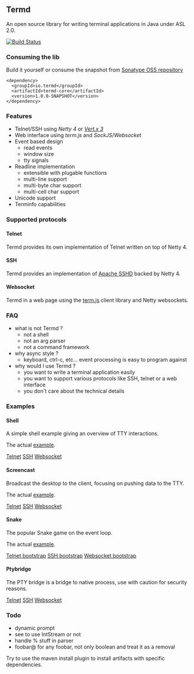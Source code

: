 ## Termd

An open source library for writing terminal applications in Java under ASL 2.0.

[![Build Status](https://termd.ci.cloudbees.com/buildStatus/icon?job=termd-core)](https://termd.ci.cloudbees.com/job/termd-core/)

### Consuming the lib

Build it yourself or consume the snapshot from [Sonatype OSS repository](https://oss.sonatype.org/content/repositories/snapshots/io/termd/termd-core/)

```
<dependency>
  <groupId>io.termd</groupId>
  <artifactId>termd-core</artifactId>
  <version>1.0.0-SNAPSHOT</version>
</dependency>
```

### Features

- Telnet/SSH using _Netty 4_ or [_Vert.x 3_](https://github.com/vert-x3/vertx-shell)
- Web interface using _term.js_ and _SockJS_/_Websocket_
- Event based design
   - read events
   - window size
   - tty signals
- Readline implementation
   - extensible with plugable functions
   - multi-line support
   - multi-byte char support
   - multi-cell char support
- Unicode support
- Terminfo capabilities

### Supported protocols

#### Telnet

Termd provides its own implementation of Telnet written on top of Netty 4.

#### SSH

Termd provides an implementation of [Apache SSHD](http://mina.apache.org/sshd-project/) backed by Netty 4.

#### Websocket

Termd in a web page using the [term.js](https://github.com/chjj/term.js/) client library and Netty websockets.

### FAQ

- what is not Termd ?
  - not a shell
  - not an arg parser
  - not a command framework
- why async style ?
  - keyboard, ctrl-c, etc... event processing is easy to program against
- why would I use Termd ?
  - you want to write a terminal application easily
  - you want to support various protocols like SSH, telnet or a web interface
  - you don't care about the technical details

### Examples

#### Shell

A simple shell example giving an overview of TTY interactions.

The actual [example](src/examples/java/examples/shell/Shell.java).

[Telnet](src/examples/java/examples/shell/TelnetShellExample.java)
[SSH](src/examples/java/examples/shell/SshShellExample.java)
[Websocket](src/examples/java/examples/shell/WebsocketShellExample.java)

#### Screencast

Broadcast the desktop to the client, focusing on pushing data to the TTY.

The actual [example](src/examples/java/examples/screencast/Screencaster.java).

[Telnet](src/examples/java/examples/screencast/TelnetScreencastingExample.java)
[SSH](src/examples/java/examples/screencast/SshScreencastingExample.java)
[Websocket](src/examples/examples/java/screencast/WebsocketScreencastingExample.java)

#### Snake

The popular Snake game on the event loop.

The actual [example](src/examples/java/examples/snake/SnakeGame.java).

[Telnet bootstrap](src/examples/java/examples/screencast/TelnetScreencastingExample.java)
[SSH bootstrap](src/examples/java/examples/screencast/SshScreencastingExample.java)
[Websocket bootstrap](src/examples/java/examples/screencast/WebsocketScreencastingExample.java)

#### Ptybridge

The PTY bridge is a bridge to native process, use with caution for security reasons.

[Telnet](src/examples/java/examples/ptybridge/TelnetPtyBridgeExample.java)
[SSH](src/examples/java/examples/ptybridge/SshPtyBridgeExample.java)
[Websocket](src/examples/java/examples/ptybridge/WebsocketPtyBridgeExample.java)

### Todo

- dynamic prompt
- see to use IntStream or not
- handle % stuff in parser
- foobar@ for any foobar, not only boolean and treat it as a removal

Try to use the maven install plugin to install artifacts with specific dependencies.

